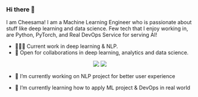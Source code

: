 ### Hi there 👋

I am Cheesama! I am a Machine Learning Engineer who is passionate about stuff like deep learning and data science. Few tech that I enjoy working in, are Python, PyTorch, and Real DevOps Service for serving AI! 

- 👨🏽‍💻 Current work in deep learning & NLP.
- 🤝 Open for collaborations in deep learning, analytics and data science.

<p align = "center">
  <img src = "https://github-readme-stats.vercel.app/api?username=cheesama&show_icons=true&theme=radical&line_height=27">
  <img src = "https://github-readme-stats.vercel.app/api/top-langs/?username=cheesama&hide=css,html&theme=tokyonight">
</p>

- 🔭 I’m currently working on NLP project for better user experience

- 🌱 I’m currently learning how to apply ML project & DevOps in real world
